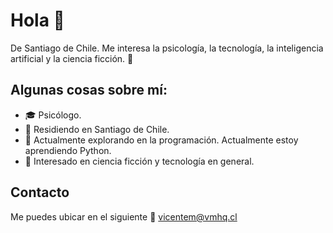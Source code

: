 # Hola 👋

De Santiago de Chile. Me interesa la psicología, la tecnología, la inteligencia artificial y la ciencia ficción. 🤖

## Algunas cosas sobre mí:

- 🎓 Psicólogo.
- 📍 Residiendo en Santiago de Chile.
- 💼 Actualmente explorando en la programación. Actualmente estoy aprendiendo Python. 
- 🚀 Interesado en ciencia ficción y tecnología en general.

## Contacto

Me puedes ubicar en el siguiente 📧 vicentem@vmhq.cl

<!---
vmhq/vmhq is a ✨ special ✨ repository because its `README.md` (this file) appears on your GitHub profile.
You can click the Preview link to take a look at your changes.
--->
